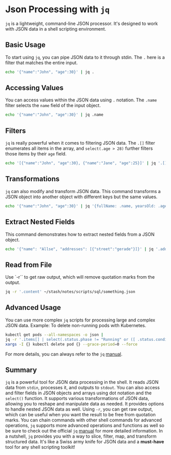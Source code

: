 # Json Processing with `jq`

`jq` is a lightweight, command-line JSON processor. It's designed to work with JSON data in a shell scripting environment.

## Basic Usage

To start using `jq`, you can pipe JSON data to it through stdin. The `.` here is a filter that matches the entire input.

```sh
echo '{"name":"John", "age":30}' | jq .
```

## Accessing Values

You can access values within the JSON data using `.` notation. The `.name` filter selects the `name` field of the input object.

```sh
echo '{"name":"John", "age":30}' | jq .name
```

## Filters

`jq` is really powerful when it comes to filtering JSON data. The `.[]` filter enumerates all items in the array, and `select(.age > 28)` further filters those items by their `age` field.

```sh
echo '[{"name":"John", "age":30}, {"name":"Jane", "age":25}]' | jq '.[] | select(.age > 28)'
```

## Transformations

`jq` can also modify and transform JSON data. This command transforms a JSON object into another object with different keys but the same values.

```sh
echo '{"name":"John", "age":30}' | jq '{fullName: .name, yearsOld: .age}'
```

## Extract Nested Fields

This command demonstrates how to extract nested fields from a JSON object.

```sh
echo '{"name": "Allse", "addresses": [{"street":"gerade"}]}' | jq '.addresses[0].street'
```

## Read from File

Use `-r`` to get raw output, which will remove quotation marks from the output.

```sh
jq -r '.content' ~/stash/notes/scripts/sql/something.json
```

## Advanced Usage

You can use more complex `jq` scripts for processing large and complex JSON data. Example: To delete non-running pods with Kubernetes.

```sh
kubectl get pods --all-namespaces -o json |
jq -r '.items[] | select(.status.phase != "Running" or ([ .status.conditions[] | select(.type == "Ready" and .status == "False") ] | length ) == 1 ) | .metadata.namespace + "/" + .metadata.name' |
xargs -I {} kubectl delete pod {} --grace-period=0 --force
```

For more details, you can always refer to the `jq` [manual](https://jqlang.github.io/jq/manual/).

## Summary

`jq` is a powerful tool for JSON data processing in the shell. It reads JSON data from `stdin`, processes it, and outputs to `stdout`. You can also access and filter fields in JSON objects and arrays using dot notation and the `select()` function. It supports various transformations of JSON data, allowing you to reshape and manipulate data as needed. It provides options to handle nested JSON data as well. Using `-r`, you can get raw output, which can be useful when you want the result to be free from quotation marks. You can chain commands with other shell commands for advanced operations, `jq` supports more advanced operations and functions as well so be sure to check out the official `jq` [manual](https://jqlang.github.io/jq/manual/) for more detailed information. In a nutshell, `jq` provides you with a way to slice, filter, map, and transform structured data. It's like a Swiss army knife for JSON data and a **must-have** tool for any shell scripting toolkit!
